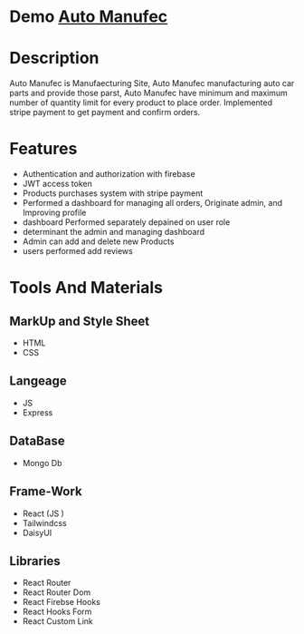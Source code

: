 
# Demo [Auto Manufec](https://auto-manufac.web.app/)

# Description
Auto Manufec is Manufaecturing Site, Auto Manufec manufacturing auto car parts and provide those parst, Auto Manufec have minimum and maximum number of quantity limit for every product to place order. Implemented stripe payment to get payment and confirm orders. 

# Features
- Authentication and authorization with firebase
- JWT access token
- Products purchases system with stripe payment
- Performed a dashboard for managing all orders, Originate admin, and Improving profile 
- dashboard Performed separately depained on user role
- determinant the admin and managing dashboard
- Admin can add and delete new Products
- users performed add reviews 

# Tools And Materials

## MarkUp and Style Sheet
- HTML
- CSS

## Langeage
- JS
- Express

## DataBase
- Mongo Db

## Frame-Work
- React (JS )
- Tailwindcss
- DaisyUI

## Libraries
- React Router
- React Router Dom
- React Firebse Hooks
- React Hooks Form
- React Custom Link

